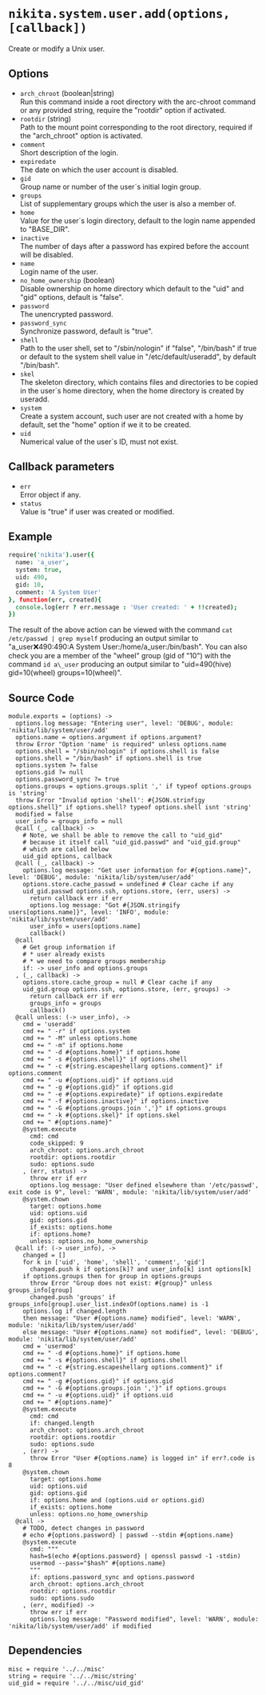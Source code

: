 
# `nikita.system.user.add(options, [callback])`

Create or modify a Unix user.

## Options

*   `arch_chroot` (boolean|string)   
    Run this command inside a root directory with the arc-chroot command or any
    provided string, require the "rootdir" option if activated.
*   `rootdir` (string)   
    Path to the mount point corresponding to the root directory, required if
    the "arch_chroot" option is activated.
*   `comment`   
    Short description of the login.
*   `expiredate`   
    The date on which the user account is disabled.
*   `gid`   
    Group name or number of the user´s initial login group.
*   `groups`   
    List of supplementary groups which the user is also a member of.
*   `home`   
    Value for the user´s login directory, default to the login name appended to "BASE_DIR".
*   `inactive`   
    The number of days after a password has expired before the account will be
    disabled.
*   `name`   
    Login name of the user.
*   `no_home_ownership` (boolean)   
    Disable ownership on home directory which default to the "uid" and "gid"
    options, default is "false".
*   `password`   
    The unencrypted password.
*   `password_sync`   
    Synchronize password, default is "true".
*   `shell`   
    Path to the user shell, set to "/sbin/nologin" if "false", "/bin/bash" if
    true or default to the system shell value in "/etc/default/useradd", by
    default "/bin/bash".
*   `skel`   
    The skeleton directory, which contains files and directories to be copied in
    the user´s home directory, when the home directory is created by useradd.
*   `system`   
    Create a system account, such user are not created with a home by default,
    set the "home" option if we it to be created.
*   `uid`   
    Numerical value of the user´s ID, must not exist.

## Callback parameters

*   `err`   
    Error object if any.
*   `status`   
    Value is "true" if user was created or modified.

## Example

```coffee
require('nikita').user({
  name: 'a_user',
  system: true,
  uid: 490,
  gid: 10,
  comment: 'A System User'
}, function(err, created){
  console.log(err ? err.message : 'User created: ' + !!created);
})
```

The result of the above action can be viewed with the command
`cat /etc/passwd | grep myself` producing an output similar to
"a\_user:x:490:490:A System User:/home/a\_user:/bin/bash". You can also check
you are a member of the "wheel" group (gid of "10") with the command
`id a\_user` producing an output similar to 
"uid=490(hive) gid=10(wheel) groups=10(wheel)".

## Source Code

    module.exports = (options) ->
      options.log message: "Entering user", level: 'DEBUG', module: 'nikita/lib/system/user/add'
      options.name = options.argument if options.argument?
      throw Error "Option 'name' is required" unless options.name
      options.shell = "/sbin/nologin" if options.shell is false
      options.shell = "/bin/bash" if options.shell is true
      options.system ?= false
      options.gid ?= null
      options.password_sync ?= true
      options.groups = options.groups.split ',' if typeof options.groups is 'string'
      throw Error "Invalid option 'shell': #{JSON.strinfigy options.shell}" if options.shell? typeof options.shell isnt 'string'
      modified = false
      user_info = groups_info = null
      @call (_, callback) ->
        # Note, we shall be able to remove the call to "uid_gid"
        # because it itself call "uid_gid.passwd" and "uid_gid.group"
        # which are called below
        uid_gid options, callback
      @call (_, callback) ->
        options.log message: "Get user information for #{options.name}", level: 'DEBUG', module: 'nikita/lib/system/user/add'
        options.store.cache_passwd = undefined # Clear cache if any
        uid_gid.passwd options.ssh, options.store, (err, users) ->
          return callback err if err
          options.log message: "Got #{JSON.stringify users[options.name]}", level: 'INFO', module: 'nikita/lib/system/user/add'
          user_info = users[options.name]
          callback()
      @call
        # Get group information if
        # * user already exists
        # * we need to compare groups membership
        if: -> user_info and options.groups
      , (_, callback) ->
        options.store.cache_group = null # Clear cache if any
        uid_gid.group options.ssh, options.store, (err, groups) ->
          return callback err if err
          groups_info = groups
          callback()
      @call unless: (-> user_info), ->
        cmd = 'useradd'
        cmd += " -r" if options.system
        cmd += " -M" unless options.home
        cmd += " -m" if options.home
        cmd += " -d #{options.home}" if options.home
        cmd += " -s #{options.shell}" if options.shell
        cmd += " -c #{string.escapeshellarg options.comment}" if options.comment
        cmd += " -u #{options.uid}" if options.uid
        cmd += " -g #{options.gid}" if options.gid
        cmd += " -e #{options.expiredate}" if options.expiredate
        cmd += " -f #{options.inactive}" if options.inactive
        cmd += " -G #{options.groups.join ','}" if options.groups
        cmd += " -k #{options.skel}" if options.skel
        cmd += " #{options.name}"
        @system.execute
          cmd: cmd
          code_skipped: 9
          arch_chroot: options.arch_chroot
          rootdir: options.rootdir
          sudo: options.sudo
        , (err, status) ->
          throw err if err
          options.log message: "User defined elsewhere than '/etc/passwd', exit code is 9", level: 'WARN', module: 'nikita/lib/system/user/add'
        @system.chown
          target: options.home
          uid: options.uid
          gid: options.gid
          if_exists: options.home
          if: options.home?
          unless: options.no_home_ownership
      @call if: (-> user_info), ->
        changed = []
        for k in ['uid', 'home', 'shell', 'comment', 'gid']
          changed.push k if options[k]? and user_info[k] isnt options[k]
        if options.groups then for group in options.groups
          throw Error "Group does not exist: #{group}" unless groups_info[group]
          changed.push 'groups' if groups_info[group].user_list.indexOf(options.name) is -1
        options.log if changed.length
        then message: "User #{options.name} modified", level: 'WARN', module: 'nikita/lib/system/user/add'
        else message: "User #{options.name} not modified", level: 'DEBUG', module: 'nikita/lib/system/user/add'
        cmd = 'usermod'
        cmd += " -d #{options.home}" if options.home
        cmd += " -s #{options.shell}" if options.shell
        cmd += " -c #{string.escapeshellarg options.comment}" if options.comment?
        cmd += " -g #{options.gid}" if options.gid
        cmd += " -G #{options.groups.join ','}" if options.groups
        cmd += " -u #{options.uid}" if options.uid
        cmd += " #{options.name}"
        @system.execute
          cmd: cmd
          if: changed.length
          arch_chroot: options.arch_chroot
          rootdir: options.rootdir
          sudo: options.sudo
        , (err) ->
          throw Error "User #{options.name} is logged in" if err?.code is 8
        @system.chown
          target: options.home
          uid: options.uid
          gid: options.gid
          if: options.home and (options.uid or options.gid)
          if_exists: options.home
          unless: options.no_home_ownership
      @call ->
        # TODO, detect changes in password
        # echo #{options.password} | passwd --stdin #{options.name}
        @system.execute
          cmd: """
          hash=$(echo #{options.password} | openssl passwd -1 -stdin)
          usermod --pass="$hash" #{options.name}
          """
          if: options.password_sync and options.password
          arch_chroot: options.arch_chroot
          rootdir: options.rootdir
          sudo: options.sudo
        , (err, modified) ->
          throw err if err
          options.log message: "Password modified", level: 'WARN', module: 'nikita/lib/system/user/add' if modified

## Dependencies

    misc = require '../../misc'
    string = require '../../misc/string'
    uid_gid = require '../../misc/uid_gid'
